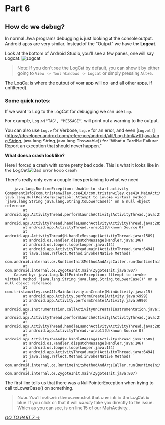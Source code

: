 # Part 6
## How do we debug?

In normal Java programs debugging is just looking at the console output. Android apps are very similar. Instead of the "Output" we have the **Logcat**.

Look at the bottom of Android Studio, you'll see a few panes, one will say Logcat.
![Logcat](https://i.imgur.com/UdpjgcW.jpg)

> Note: If you don't see the LogCat by default, you can show it by either going to `View -> Tool Windows -> Logcat` or simply pressing `Alt+6`.

The LogCat is where the output of your app will go (and all other apps, if unfiltered).

### Some quick notes:
If we want to Log to the LogCat for debugging we can use `Log`. 

For example, `Log.w("TAG", "MESSAGE")` will print out a warning to the output. 

You can also use `Log.v` for Verbose, `Log.e` for an error, and even [`Log.wtf`](https://developer.android.com/reference/android/util/Log.html#wtf(java.lang.String, java.lang.String, java.lang.Throwable)) for "What a Terrible Failure: Report an exception that should never happen."

**What does a crash look like?**

Here I forced a crash with some pretty bad code. This is what it looks like in the LogCat
![Bad error booo crash](https://i.imgur.com/tbeo6wR.jpg)

There's really only ever a couple lines pertaining to what we need

```
    java.lang.RuntimeException: Unable to start activity ComponentInfo{com.tristanwiley.cse410/com.tristanwiley.cse410.MainActivity}: java.lang.NullPointerException: Attempt to invoke virtual method 'java.lang.String java.lang.String.toLowerCase()' on a null object reference
        at android.app.ActivityThread.performLaunchActivity(ActivityThread.java:2778)
        at android.app.ActivityThread.handleLaunchActivity(ActivityThread.java:2856)
        at android.app.ActivityThread.-wrap11(Unknown Source:0)
        at android.app.ActivityThread$H.handleMessage(ActivityThread.java:1589)
        at android.os.Handler.dispatchMessage(Handler.java:106)
        at android.os.Looper.loop(Looper.java:164)
        at android.app.ActivityThread.main(ActivityThread.java:6494)
        at java.lang.reflect.Method.invoke(Native Method)
        at com.android.internal.os.RuntimeInit$MethodAndArgsCaller.run(RuntimeInit.java:438)
        at com.android.internal.os.ZygoteInit.main(ZygoteInit.java:807)
    Caused by: java.lang.NullPointerException: Attempt to invoke virtual method 'java.lang.String java.lang.String.toLowerCase()' on a null object reference
        at com.tristanwiley.cse410.MainActivity.onCreate(MainActivity.java:15)
        at android.app.Activity.performCreate(Activity.java:6999)
        at android.app.Activity.performCreate(Activity.java:6990)
        at android.app.Instrumentation.callActivityOnCreate(Instrumentation.java:1214)
        at android.app.ActivityThread.performLaunchActivity(ActivityThread.java:2731)
        at android.app.ActivityThread.handleLaunchActivity(ActivityThread.java:2856) 
        at android.app.ActivityThread.-wrap11(Unknown Source:0) 
        at android.app.ActivityThread$H.handleMessage(ActivityThread.java:1589) 
        at android.os.Handler.dispatchMessage(Handler.java:106) 
        at android.os.Looper.loop(Looper.java:164) 
        at android.app.ActivityThread.main(ActivityThread.java:6494) 
        at java.lang.reflect.Method.invoke(Native Method) 
        at com.android.internal.os.RuntimeInit$MethodAndArgsCaller.run(RuntimeInit.java:438) 
        at com.android.internal.os.ZygoteInit.main(ZygoteInit.java:807) 
```

The first line tells us that there was a NullPointerException when trying to call toLowerCase() on something. 

> Note: You'll notice in the screenshot that one link in the LogCat is blue. If you click on that it will *usually* take you directly to the issue. Which as you can see, is on line 15 of our MainActivity..

[*GO TO PART 7 ->*](part7.html)